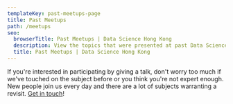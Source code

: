```yaml
---
templateKey: past-meetups-page
title: Past Meetups
path: /meetups
seo:
  browserTitle: Past Meetups | Data Science Hong Kong
  description: View the topics that were presented at past Data Science Hong Kong meetups.
  title: Past Meetups | Data Science Hong Kong
---
```

If you're interested in participating by giving a talk, don't worry too much if we've touched on the subject before or you think you're not expert enough. New people join us every day and there are a lot of subjects warranting a revisit. [Get in touch](mailto:contact@datasciencehongkong.com)!

